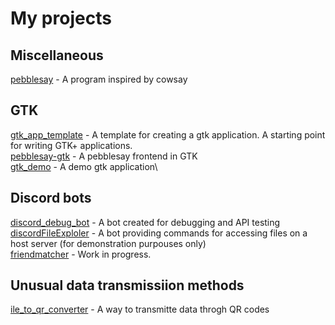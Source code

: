 # My projects

## Miscellaneous
[pebblesay](https://github.com/wiktorpp/pebblesay) - A program inspired by cowsay

## GTK
[gtk_app_template](https://github.com/wiktorpp/gtk_app_template) - A template for creating a gtk application. A starting point for writing GTK+ applications.\
[pebblesay-gtk](https://github.com/wiktorpp/pebblesay-gtk) - A pebblesay frontend in GTK\
[gtk_demo](https://github.com/wiktorpp/gtk_demo) - A demo gtk application\

## Discord bots
[discord_debug_bot](https://github.com/wiktorpp/discord_debug_bot) - A bot created for debugging and API testing\
[discordFileExploler](https://github.com/wiktorpp/discordFileExploler) - A bot providing commands for accessing files on a host server (for demonstration purpouses only)\
[friendmatcher](https://github.com/wiktorpp/friendmatcher) - Work in progress.

## Unusual data transmissiion methods
[ile_to_qr_converter](https://github.com/wiktorpp/file_to_qr_converter) - A way to transmitte data throgh QR codes
